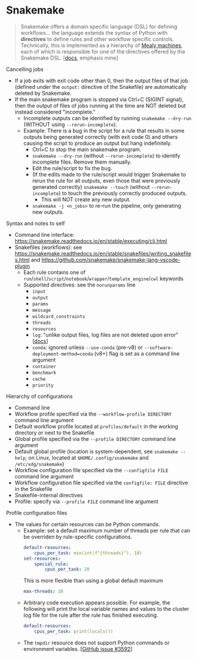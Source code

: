 # Snakemake

> Snakemake offers a domain specific language (DSL) for defining workflows... the language extends the syntax of Python with **directives** to define rules and other workflow specific controls. Technically, this is implemented as a hierarchy of [Mealy machines](https://en.wikipedia.org/wiki/Mealy_machine), each of which is responsible for one of the directives offered by the Snakemake DSL. [[docs](https://snakemake.readthedocs.io/en/v9.4.0/project_info/codebase.html), emphasis mine]

Cancelling jobs
- If a job exits with exit code other than 0, then the output files of that job (defined under the `output:` directive of the Snakefile) are automatically deleted by Snakemake.
- If the main snakemake program is stopped via Ctrl+C (SIGINT signal), then the output of files of jobs running at the time are NOT deleted but instead considered "incomplete."
  - Incomplete outputs can be identified by running `snakemake --dry-run` (WITHOUT using `--rerun-incomplete`).
  - Example: There is a bug in the script for a rule that results in some outputs being generated correctly (with exit code 0) and others causing the script to produce an output but hang indefinitely.
    - Ctrl+C to stop the main snakemake program.
    - `snakemake --dry-run` (without `--rerun-incomplete`) to identify incomplete files. Remove them manually.
    - Edit the rule/script to fix the bug.
    - (If the edits made to the rule/script would trigger Snakemake to rerun the rule for all outputs, even those that were previously generated correctly) `snakemake --touch` (without `--rerun-incomplete`) to touch the previously correctly produced outputs.
      - This will NOT create any new output.
    - `snakemake -j <n_jobs>` to re-run the pipeline, only generating new outputs.

Syntax and notes to self
- Command line interface: https://snakemake.readthedocs.io/en/stable/executing/cli.html
- Snakefiles (workflows): see https://snakemake.readthedocs.io/en/stable/snakefiles/writing_snakefiles.html and https://github.com/snakemake/snakemake-lang-vscode-plugin
  - Each rule contains one of `run`/`shell`/`script`/`notebook`/`wrapper`/`template_engine`/`cwl` keywords
  - Supported directives: see the `norunparams` line
    - `input`
    - `output`
    - `params`
    - `message`
    - `wildcard_constraints`
    - `threads`
    - `resources`
    - `log`: "unlike output files, log files are not deleted upon error" [[docs](https://snakemake.readthedocs.io/en/stable/snakefiles/rules.html#log-files)]
    - `conda`: ignored unless `--use-conda` (pre-v8) or `--software-deployment-method=conda` (v8+) flag is set as a command line argument
    - `container`
    - `benchmark`
    - `cache`
    - `priority`

Hierarchy of configurations
- Command line
- Workflow profile specified via the `--workflow-profile DIRECTORY` command line argument
- Default workflow profile located at `profiles/default` in the working directory or next to the Snakefile
- Global profile specified via the `--profile DIRECTORY` command line argument
- Default global profile (location is system-dependent, see `snakemake --help`; on Linux, located at `$HOME/.config/snakemake` and `/etc/xdg/snakemake`)
- Workflow configuration file specified via the `--configfile FILE` command line argument
- Workflow configuration file specified via the `configfile: FILE` directive in the Snakefile
- Snakefile-internal directives
- Profile: specify via `--profile FILE` command line argument

Profile configuration files
- The values for certain resources can be Python commands.
  - Example: set a default maximum number of threads per rule that can be overriden by rule-specific configurations.
    ```YAML
    default-resources:
        cpus_per_task: min(int(f"{threads}"), 10)
    set-resources:
        special_rule:
            cpus_per_task: 20
    ```
    This is more flexible than using a global default maximum
    ```YAML
    max-threads: 10
    ```
  - Arbitrary code execution appears possible. For example, the following will print the local variable names and values to the cluster log file for the rule after the rule has finished executing.
    ```YAML
    default-resources:
        cpus_per_task: print(locals())
    ```
  - The `tmpdir` resource does not support Python commands or environment variables. [[GitHub issue #3592](https://github.com/snakemake/snakemake/issues/3592)]
